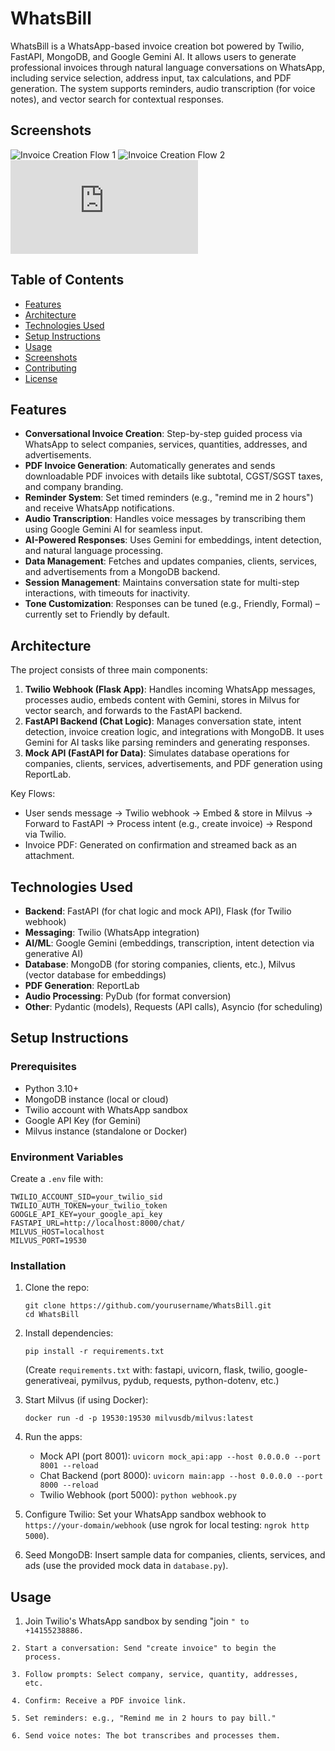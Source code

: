 # WhatsBill

WhatsBill is a WhatsApp-based invoice creation bot powered by Twilio, FastAPI, MongoDB, and Google Gemini AI. It allows users to generate professional invoices through natural language conversations on WhatsApp, including service selection, address input, tax calculations, and PDF generation. The system supports reminders, audio transcription (for voice notes), and vector search for contextual responses.

## Screenshots
![Invoice Creation Flow 1](https://github.com/user-attachments/assets/9e10083b-2013-4dc9-8eb2-e50f5bd1fffb) 
![Invoice Creation Flow 2](https://github.com/user-attachments/assets/5b263c44-36db-41e5-a010-7c5abf4cb3b2)
![Generated PDF Example](https://github.com/user-attachments/files/22052610/invoice_ac3d079588f74f2d9bc80330e437fcd5.pdf)

## Table of Contents
- [Features](#features)
- [Architecture](#architecture)
- [Technologies Used](#technologies-used)
- [Setup Instructions](#setup-instructions)
- [Usage](#usage)
- [Screenshots](#screenshots)
- [Contributing](#contributing)
- [License](#license)

## Features
- **Conversational Invoice Creation**: Step-by-step guided process via WhatsApp to select companies, services, quantities, addresses, and advertisements.
- **PDF Invoice Generation**: Automatically generates and sends downloadable PDF invoices with details like subtotal, CGST/SGST taxes, and company branding.
- **Reminder System**: Set timed reminders (e.g., "remind me in 2 hours") and receive WhatsApp notifications.
- **Audio Transcription**: Handles voice messages by transcribing them using Google Gemini AI for seamless input.
- **AI-Powered Responses**: Uses Gemini for embeddings, intent detection, and natural language processing.
- **Data Management**: Fetches and updates companies, clients, services, and advertisements from a MongoDB backend.
- **Session Management**: Maintains conversation state for multi-step interactions, with timeouts for inactivity.
- **Tone Customization**: Responses can be tuned (e.g., Friendly, Formal) – currently set to Friendly by default.

## Architecture
The project consists of three main components:
1. **Twilio Webhook (Flask App)**: Handles incoming WhatsApp messages, processes audio, embeds content with Gemini, stores in Milvus for vector search, and forwards to the FastAPI backend.
2. **FastAPI Backend (Chat Logic)**: Manages conversation state, intent detection, invoice creation logic, and integrations with MongoDB. It uses Gemini for AI tasks like parsing reminders and generating responses.
3. **Mock API (FastAPI for Data)**: Simulates database operations for companies, clients, services, advertisements, and PDF generation using ReportLab.

Key Flows:
- User sends message → Twilio webhook → Embed & store in Milvus → Forward to FastAPI → Process intent (e.g., create invoice) → Respond via Twilio.
- Invoice PDF: Generated on confirmation and streamed back as an attachment.

## Technologies Used
- **Backend**: FastAPI (for chat logic and mock API), Flask (for Twilio webhook)
- **Messaging**: Twilio (WhatsApp integration)
- **AI/ML**: Google Gemini (embeddings, transcription, intent detection via generative AI)
- **Database**: MongoDB (for storing companies, clients, etc.), Milvus (vector database for embeddings)
- **PDF Generation**: ReportLab
- **Audio Processing**: PyDub (for format conversion)
- **Other**: Pydantic (models), Requests (API calls), Asyncio (for scheduling)

## Setup Instructions

### Prerequisites
- Python 3.10+
- MongoDB instance (local or cloud)
- Twilio account with WhatsApp sandbox
- Google API Key (for Gemini)
- Milvus instance (standalone or Docker)

### Environment Variables
Create a `.env` file with:
```
TWILIO_ACCOUNT_SID=your_twilio_sid
TWILIO_AUTH_TOKEN=your_twilio_token
GOOGLE_API_KEY=your_google_api_key
FASTAPI_URL=http://localhost:8000/chat/
MILVUS_HOST=localhost
MILVUS_PORT=19530
```

### Installation
1. Clone the repo:
   ```
   git clone https://github.com/yourusername/WhatsBill.git
   cd WhatsBill
   ```

2. Install dependencies:
   ```
   pip install -r requirements.txt
   ```
   (Create `requirements.txt` with: fastapi, uvicorn, flask, twilio, google-generativeai, pymilvus, pydub, requests, python-dotenv, etc.)

3. Start Milvus (if using Docker):
   ```
   docker run -d -p 19530:19530 milvusdb/milvus:latest
   ```

4. Run the apps:
   - Mock API (port 8001): `uvicorn mock_api:app --host 0.0.0.0 --port 8001 --reload`
   - Chat Backend (port 8000): `uvicorn main:app --host 0.0.0.0 --port 8000 --reload`
   - Twilio Webhook (port 5000): `python webhook.py`

5. Configure Twilio: Set your WhatsApp sandbox webhook to `https://your-domain/webhook` (use ngrok for local testing: `ngrok http 5000`).

6. Seed MongoDB: Insert sample data for companies, clients, services, and ads (use the provided mock data in `database.py`).

## Usage
1. Join Twilio's WhatsApp sandbox by sending "join <code>" to +14155238886.
2. Start a conversation: Send "create invoice" to begin the process.
3. Follow prompts: Select company, service, quantity, addresses, etc.
4. Confirm: Receive a PDF invoice link.
5. Set reminders: e.g., "Remind me in 2 hours to pay bill."
6. Send voice notes: The bot transcribes and processes them.

